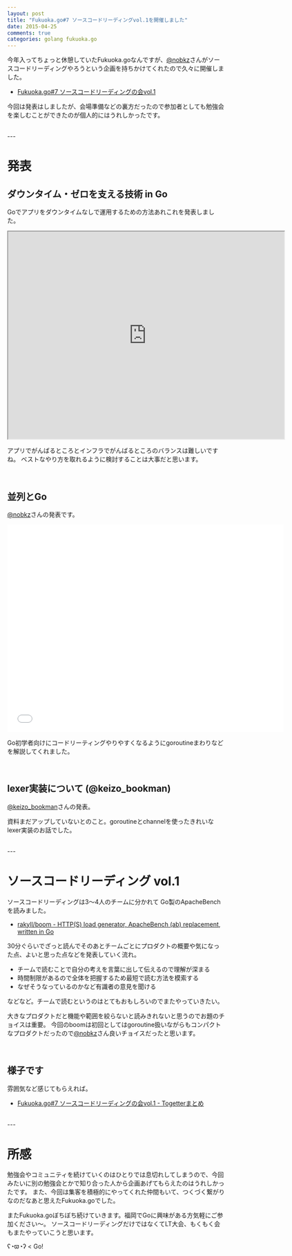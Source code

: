 ```yaml
---
layout: post
title: "Fukuoka.go#7 ソースコードリーディングvol.1を開催しました"
date: 2015-04-25
comments: true
categories: golang fukuoka.go
---
```


今年入ってちょっと休憩していたFukuoka.goなんですが、[@nobkz](https://twitter.com/nobkz)さんがソースコードリーディングやろうという企画を持ちかけてくれたので久々に開催しました。

- [Fukuoka.go#7 ソースコードリーディングの会vol.1](https://fukuokago.doorkeeper.jp/events/23212)

今回は発表はしましたが、会場準備などの裏方だったので参加者としても勉強会を楽しむことができたのが個人的にはうれしかったです。

<br />
---

# 発表

## ダウンタイム・ゼロを支える技術 in Go

Goでアプリをダウンタイムなしで運用するための方法あれこれを発表しました。

<iframe src="http://www.storyboards.jp/widget/7xay4r" width="640" height="480"></iframe>

アプリでがんばるところとインフラでがんばるところのバランスは難しいですね。
ベストなやり方を取れるように検討することは大事だと思います。

<br />

## 並列とGo

[@nobkz](https://twitter.com/nobkz)さんの発表です。

<iframe src="//slides.com/nobukazuhanada/go/embed" width="640" height="480" scrolling="no" frameborder="0" webkitallowfullscreen mozallowfullscreen allowfullscreen></iframe>

Go初学者向けにコードリーティングやりやすくなるようにgoroutineまわりなどを解説してくれました。

<br />

## lexer実装について (@keizo\_bookman)

[@keizo\_bookman](https://twitter.com/keizo_bookman)さんの発表。

資料まだアップしていないとのこと。goroutineとchannelを使ったきれいなlexer実装のお話でした。

<br />
---

# ソースコードリーディング vol.1

ソースコードリーディングは3〜4人のチームに分かれて Go製のApacheBenchを読みました。

- [rakyll/boom - HTTP(S) load generator, ApacheBench (ab) replacement, written in Go](https://github.com/rakyll/boom)

30分ぐらいでざっと読んでそのあとチームごとにプロダクトの概要や気になった点、よいと思った点などを発表していく流れ。

- チームで読むことで自分の考えを言葉に出して伝えるので理解が深まる
- 時間制限があるので全体を把握するため最短で読む方法を模索する
- なぜそうなっているのかなど有識者の意見を聞ける

などなど。チームで読むというのはとてもおもしろいのでまたやっていきたい。

大きなプロダクトだと機能や範囲を絞らないと読みきれないと思うのでお題のチョイスは重要。
今回のboomは初回としてはgoroutine扱いながらもコンパクトなプロダクトだったので[@nobkz](https://twitter.com/nobkz)さん良いチョイスだったと思います。

<br />

## 様子です

雰囲気など感じてもらえれば。

- [Fukuoka.go#7 ソースコードリーディングの会vol.1 - Togetterまとめ](http://togetter.com/li/812438)

<br />
---

# 所感

勉強会やコミュニティを続けていくのはひとりでは息切れしてしまうので、今回みたいに別の勉強会とかで知り合った人から企画あげてもらえたのはうれしかったです。
また、今回は集客を積極的にやってくれた仲間もいて、つくづく繋がりなのだなあと思えたFukuoka.goでした。

またFukuoka.goぼちぼち続けていきます。福岡でGoに興味がある方気軽にご参加ください〜。
ソースコードリーディングだけではなくてLT大会、もくもく会もまたやっていこうと思います。

ʕ◔ϖ◔ʔ < Go!

